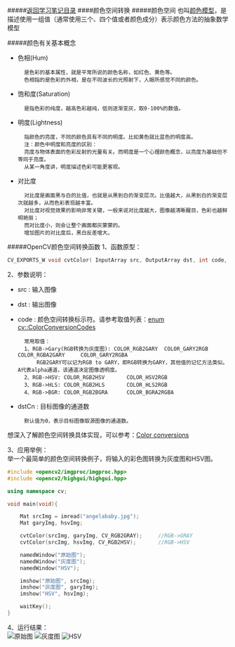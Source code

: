 #####[返回学习笔记目录](./leaning_catalog.md/#目录)
####颜色空间转换
#####颜色空间
也叫[颜色模型](http://baike.baidu.com/link?url=OPAa5xlTEK1f_zui9WWGJuk_AKQ3gtKb6H1bR2hwdd6oOO-ZNqcX5ZL5hCm_tkSAQOmVWWvVoN-6aNrAiPOQnq)，是描述使用一组值（通常使用三个、四个值或者颜色成分）表示颜色方法的抽象数学模型

#####颜色有关基本概念
* 色相(Hum)

		是色彩的基本属性，就是平常所说的颜色名称，如红色、黄色等。
		色相指的是色彩的外相，是在不同波长的光照射下，人眼所感觉不同的颜色。

* 饱和度(Saturation)

		是指色彩的纯度，越高色彩越纯，低则逐渐变灰，取0-100%的数值。

* 明度(Lightness)

		指颜色的亮度，不同的颜色具有不同的明度。比如黄色就比蓝色的明度高。
		注：颜色中明度和亮度的区别：
		亮度与物体表面的色彩反射的光量有关。而明度是一个心理颜色概念，以亮度为基础但不等同于亮度。
		从某一角度讲，明度描述色彩可能更客观。

* 对比度

		对比度是画面黑与白的比值，也就是从黑到白的渐变层次。比值越大，从黑到白的渐变层次就越多，从而色彩表现越丰富。
		对比度对视觉效果的影响非常关键，一般来说对比度越大，图像越清晰醒目，色彩也越鲜明艳丽；
		而对比度小，则会让整个画面都灰蒙蒙的。
		增加图片的对比度后，黑白反差增大。

#####OpenCV颜色空间转换函数
1、函数原型：<br>
```cpp
CV_EXPORTS_W void cvtColor( InputArray src, OutputArray dst, int code, int dstCn = 0 );
```
2、参数说明：<br>
* src	:	输入图像
* dst	:	输出图像
* code	:	颜色空间转换标示符。请参考取值列表：[enum cv::ColorConversionCodes](http://docs.opencv.org/3.0.0/d7/d1b/group__imgproc__misc.html#ga4e0972be5de079fed4e3a10e24ef5ef0)

		常用取值：
		1、RGB->Gary(RGB转换为灰度图):	COLOR_RGB2GARY	COLOR_GARY2RGB	COLOR_RGBA2GARY		COLOR_GARY2RGBA
			RGB2GARY可以记为RGB to GARY，即RGB转换为GARY，其他值的记忆方法类似。A代表alpha通道，该通道决定图像透明度。
		2、RGB->HSV:	COLOR_RGB2HSV		COLOR_HSV2RGB
		3、RGB->HLS:	COLOR_RGB2HLS		COLOR_HLS2RGB
		4、RGB->BGR:	COLOR_RGB2BGRA		COLOR_BGRA2RGBA

* dstCn	:	目标图像的通道数

		默认值为0，表示目标图像取源图像的通道数。
想深入了解颜色空间转换具体实现，可以参考：[Color conversions](http://docs.opencv.org/3.0.0/de/d25/imgproc_color_conversions.html)

3、应用举例：<br>
举一个最简单的颜色空间转换例子，将输入的彩色图转换为灰度图和HSV图。
```cpp
#include <opencv2/imgproc/imgproc.hpp>
#include <opencv2/highgui/highgui.hpp>

using namespace cv;

void main(void){

	Mat srcImg = imread("angelababy.jpg");
	Mat garyImg, hsvImg;

	cvtColor(srcImg, garyImg, CV_RGB2GRAY);		//RGB->GRAY
	cvtColor(srcImg, hsvImg, CV_RGB2HSV);		//RGB->HSV

	namedWindow("原始图");
	namedWindow("灰度图");
	namedWindow("HSV");

	imshow("原始图", srcImg);
	imshow("灰度图", garyImg);
	imshow("HSV", hsvImg);

	waitKey();
}
```
4、运行结果：<br>
![原始图](http://i3.piimg.com/2fa38040bc980230t.jpg "原始图")	![灰度图](http://i3.piimg.com/46711cda6ce58608t.jpg "灰度图")	![HSV](http://i3.piimg.com/1355fee6ba86ac8ct.jpg "HSV")
